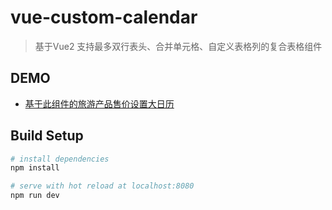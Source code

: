 # vue-custom-calendar

> 基于Vue2 支持最多双行表头、合并单元格、自定义表格列的复合表格组件


## DEMO
* [基于此组件的旅游产品售价设置大日历](https://chaoyuleo.github.io/vue-custom-calendar/)

## Build Setup

``` bash
# install dependencies
npm install

# serve with hot reload at localhost:8080
npm run dev
